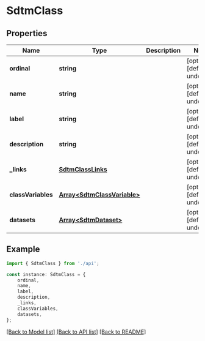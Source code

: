 # SdtmClass


## Properties

Name | Type | Description | Notes
------------ | ------------- | ------------- | -------------
**ordinal** | **string** |  | [optional] [default to undefined]
**name** | **string** |  | [optional] [default to undefined]
**label** | **string** |  | [optional] [default to undefined]
**description** | **string** |  | [optional] [default to undefined]
**_links** | [**SdtmClassLinks**](SdtmClassLinks.md) |  | [optional] [default to undefined]
**classVariables** | [**Array&lt;SdtmClassVariable&gt;**](SdtmClassVariable.md) |  | [optional] [default to undefined]
**datasets** | [**Array&lt;SdtmDataset&gt;**](SdtmDataset.md) |  | [optional] [default to undefined]

## Example

```typescript
import { SdtmClass } from './api';

const instance: SdtmClass = {
    ordinal,
    name,
    label,
    description,
    _links,
    classVariables,
    datasets,
};
```

[[Back to Model list]](../README.md#documentation-for-models) [[Back to API list]](../README.md#documentation-for-api-endpoints) [[Back to README]](../README.md)
